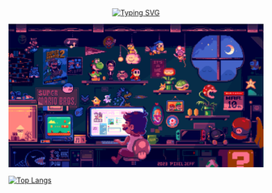 <center><a href="https://git.io/typing-svg"><img src="https://readme-typing-svg.herokuapp.com?font=Fira+Code&pause=1000&width=435&lines=Hi+there%2C+My+name+is+Anthony+Tommaso!" alt="Typing SVG" /></a></center>

![](https://github.com/AntTomm/AntTomm/blob/main/GitHubGif.gif)



[![Top Langs](https://github-readme-stats.vercel.app/api/top-langs/?username=AntTomm)](https://github.com/AntTomm/github-readme-stats)

<!--
**AntTomm/AntTomm** is a ✨ _special_ ✨ repository because its `README.md` (this file) appears on your GitHub profile.

Here are some ideas to get you started:

- 🔭 I’m currently working on ...
- 🌱 I’m currently learning ...
- 👯 I’m looking to collaborate on ...
- 🤔 I’m looking for help with ...
- 💬 Ask me about ...
- 📫 How to reach me: ...
- 😄 Pronouns: ...
- ⚡ Fun fact: ...
-->
